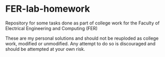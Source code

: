 # FER-lab-homework
Repository for some tasks done as part of college work for the Faculty of Electrical Engineering and Computing (FER)

These are my personal solutions and should not be reuploded as college work, modified or unmodified. Any attempt to do so is discouraged and should be attempted at your own risk.
